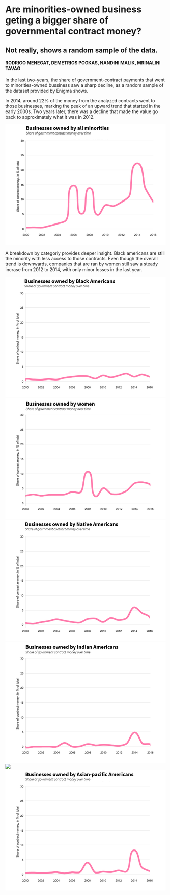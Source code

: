 # Are minorities-owned business geting a bigger share of governmental contract money?
## Not really, shows a random sample of the data.
#### RODRIGO MENEGAT, DEMETRIOS POGKAS, NANDINI MALIK, MRINALINI TAVAG

In the last two-years, the share of government-contract payments that went to minorities-owned bussiness saw a sharp decline, as a random sample of the dataset provided by Enigma shows.

In 2014, around 22% of the money from the analyzed contracts went to those businesses, marking the peak of an upward trend that started in the early 2000s. Two years later, there was a decline that made the value go back to approximately what it was in 2012.

<img style="float: center;" src="all-minorities.png">

A breakdown by categoriy provides deeper insight. Black americans are still the minority with less access to those contracts.
Even though the overall trend is downwards, companies that are ran by women still saw a steady incrase from 2012 to 2014, with only minor losses in the last year.

<img style="float: center;" src="black-americans.png">
<img style="float: center;" src="women.png">
<img style="float: center;" src="native-americans.png">
<img style="float: center;" src="indian-americans.png">
<img style="float: center;" src="south-asian-americans.png">
<img style="float: center;" src="asian-pacific.png">



